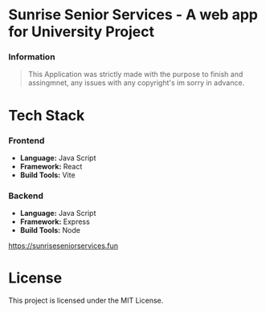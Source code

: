 # Sunrise Senior Services - A web app for University Project

### Information
> This Application was strictly made with the purpose to finish and assingmnet, any issues with any copyright's im sorry in advance.

# Tech Stack
### Frontend
* **Language:** Java Script
* **Framework:** React
* **Build Tools:** Vite
 
### Backend
* **Language:** Java Script
* **Framework:** Express
* **Build Tools:** Node

<ins>https://sunriseseniorservices.fun</ins>

# License
This project is licensed under the MIT License.
